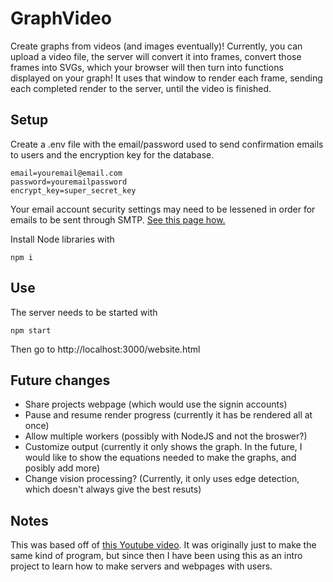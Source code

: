 # GraphVideo
Create graphs from videos (and images eventually)!
Currently, you can upload a video file, the server will convert it into frames, convert those frames into SVGs, which your browser will then turn into functions displayed on your graph! It uses that window to render each frame, sending each completed render to the server, until the video is finished.

## Setup
Create a .env file with the email/password used to send confirmation emails to users and the encryption key for the database.
```
email=youremail@email.com
password=youremailpassword
encrypt_key=super_secret_key
```
Your email account security settings may need to be lessened in order for emails to be sent through SMTP. [See this page how.](https://support.google.com/accounts/answer/6010255?hl=en#zippy=)

Install Node libraries with
```
npm i
```

## Use
The server needs to be started with
```
npm start
```
Then go to http://localhost:3000/website.html

## Future changes
- Share projects webpage (which would use the signin accounts)
- Pause and resume render progress (currently it has be rendered all at once)
- Allow multiple workers (possibly with NodeJS and not the broswer?)
- Customize output (currently it only shows the graph. In the future, I would like to show the equations needed to make the graphs, and posibly add more)
- Change vision processing? (Currently, it only uses edge detection, which doesn't always give the best resuts)

## Notes
This was based off of [this Youtube video](https://www.youtube.com/watch?v=BQvBq3K50u8&list=PLDBGIJ3hJ1-smfNoX4GzJlkfLLqSAcBuV&index=9).
It was originally just to make the same kind of program, but since then I have been using this as an intro project to learn how to make servers and webpages with users.
